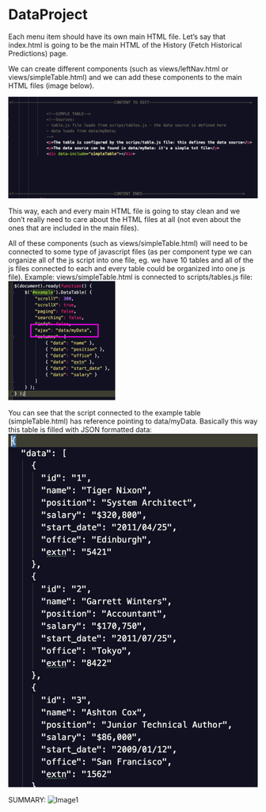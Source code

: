# DataProject

Each menu item should have its own main HTML file. Let’s say that index.html is going to be the main HTML of the History (Fetch Historical Predictions) page.

We can create different components (such as views/leftNav.html or views/simpleTable.html) and we can add these components to the main HTML files (image below). 

![Image1](/img/image4.png)

This way, each and every main HTML file is going to stay clean and we don’t really need to care about the HTML files at all (not even about the ones that are included in the main files).

All of these components (such as views/simpleTable.html) will need to be connected to some type of javascript files (as per component type we can organize all of the js script into one file, eg. we have 10 tables and all of the js files connected to each and every table could be organized into one js file). 
Example: 
views/simpleTable.html is connected to scripts/tables.js file:
![Image1](/img/image3.png)

You can see that the script connected to the example table (simpleTable.html) has reference pointing to data/myData. Basically this way this table is filled with JSON formatted data:
![Image1](/img/image2.png)

SUMMARY:
![Image1](/img/image1.png)
